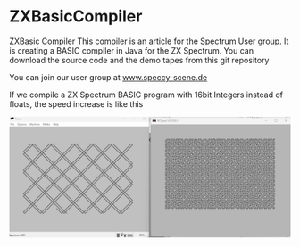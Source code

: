 # ZXBasicCompiler
ZXBasic Compiler
This compiler is an article for the Spectrum User group.
It is creating a BASIC compiler in Java for the ZX Spectrum.
You can download the source code and the demo tapes from this git repository

You can join our user group at
www.speccy-scene.de 

If we compile a ZX Spectrum BASIC program with 16bit Integers instead of floats, the speed increase is like this

![Speed compare](https://github.com/tquester/ZXBasicCompiler/blob/main/Artikel1/BasicVSAssembler.gif)
